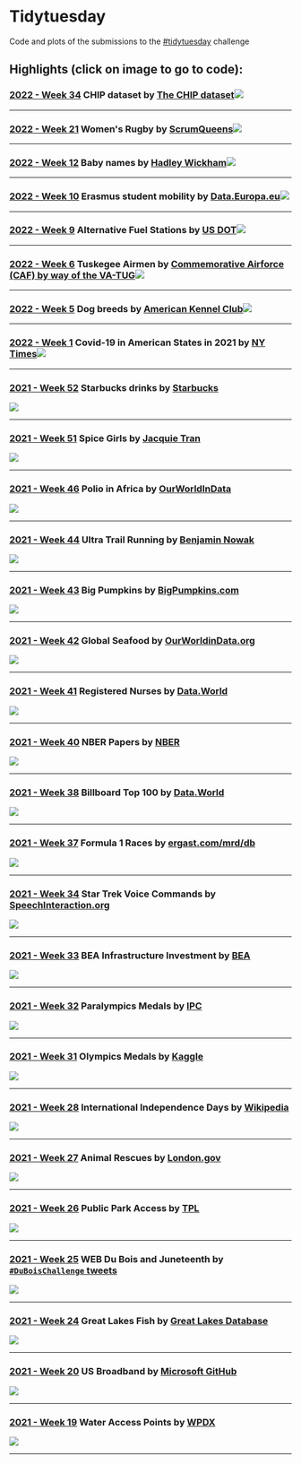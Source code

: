 
# Tidytuesday


Code and plots of the submissions to the [#tidytuesday](https://github.com/rfordatascience/tidytuesday) challenge 


## Highlights (click on image to go to code): <br>

### [2022 - Week 34](2022/2022_w34) CHIP dataset by [The CHIP dataset](https://chip-dataset.vercel.app/)<a href="2022/2022/2022_w34"><img src="2022/2022_w34/tidytuesday_2022_w34_polished.png"></a>
___ 

### [2022 - Week 21](2022/2022_w21) Women's Rugby by [ScrumQueens](https://www.scrumqueens.com/blogs/jbirch/story-behind-our-data-hub)<a href="2022/2022_w21"><img src="2022/2022_w21/tidytuesday_2022_w21_polished.png"></a>
___ 

### [2022 - Week 12](2022/2022_w12) Baby names by [Hadley Wickham](http://hadley.github.io/babynames/)<a href="2022/2022_w12"><img src="2022/2022_w12/tidytuesday_2022_w12.png"></a>
___ 

### [2022 - Week 10](2022/2022_w10) Erasmus student mobility by [Data.Europa.eu](https://data.europa.eu/data/datasets/erasmus-mobility-statistics-2014-2019-v2?locale=en)<a href="2022/2022_w10"><img src="2022/2022_w10/tidytuesday_2022_w10.png"></a>
___ 

### [2022 - Week 9](2022/2022_w9) Alternative Fuel Stations by [US DOT](https://data-usdot.opendata.arcgis.com/datasets/usdot::alternative-fueling-stations/about)<a href="2022/2022_w9"><img src="2022/2022_w9/tidytuesday_2022_w9.png"></a>
___ 

### [2022 - Week 6](2022/2022_w6) Tuskegee Airmen by [Commemorative Airforce (CAF) by way of the VA-TUG](https://github.com/lang1023/Tuskegee-Airman-Challenge)<a href="2022/2022_w6"><img src="2022/2022_w6/tidytuesday_2022_w6.png"></a>
___

### [2022 - Week 5](2022/2022_w5) Dog breeds by [American Kennel Club](https://github.com/kkakey/dog_traits_AKC)<a href="2022/2022_w5"><img src="2022/2022_w5/tidytuesday_2022_w5.png"></a>
___
 
### [2022 - Week 1](2022/2022_w1) Covid-19 in American States in 2021 by [NY Times](https://github.com/nytimes/covid-19-data)<a href="2022/2022_w1"><img src="2022/2022_w1/tidytuesday_2022_w1.png"></a>
___

### [2021 - Week 52](2021/2021_w52) Starbucks drinks by [Starbucks](https://globalassets.starbucks.com/assets/94fbcc2ab1e24359850fa1870fc988bc.pdf)
<a href="2021/2021_w52"><img src="2021/2021_w52/tidytuesday_2021_w52.png"></a>
___

### [2021 - Week 51](2021/2021_w51) Spice Girls by [Jacquie Tran](https://github.com/jacquietran/spice_girls_data)
<a href="2021/2021_w51"><img src="2021/2021_w51/tidytuesday_2021_w51.png"></a>
___

### [2021 - Week 46](2021/2021_w46) Polio in Africa by [OurWorldInData](https://ourworldindata.org/polio)
<a href="2021/2021_w46"><img src="2021/2021_w46/tidytuesday_2021_w46.png"></a>
___

### [2021 - Week 44](2021/2021_w44) Ultra Trail Running by [Benjamin Nowak](https://github.com/BjnNowak/UltraTrailRunning)
<a href="2021/2021_w44"><img src="2021/2021_w44/tidytuesday_2021_w44.png"></a>
___

### [2021 - Week 43](2021/2021_w43) Big Pumpkins by [BigPumpkins.com](http://www.bigpumpkins.com/ViewArticle.asp?id=132)
<a href="2021/2021_w43"><img src="2021/2021_w43/tidytuesday_2021_w43.png"></a>
___

### [2021 - Week 42](2021/2021_w42) Global Seafood by [OurWorldinData.org](https://ourworldindata.org/seafood-production)
<a href="2021/2021_w42"><img src="2021/2021_w42/tidytuesday_2021_w42.png"></a>
___

### [2021 - Week 41](2021/2021_w41) Registered Nurses by [Data.World](https://data.world/zendoll27/registered-nursing-labor-stats-1998-2020)
<a href="2021/2021_w41"><img src="2021/2021_w41/tidytuesday_2021_w41.png"></a>
___

### [2021 - Week 40](2021/2021_w40) NBER Papers by [NBER](https://www.nber.org/)
<a href="2021/2021_w40"><img src="2021/2021_w40/tidytuesday_2021_w40.png"></a>
___


### [2021 - Week 38](2021/2021_w38) Billboard Top 100 by [Data.World](https://data.world/kcmillersean/billboard-hot-100-1958-2017#)
<a href="2021/2021_w38"><img src="2021/2021_w38/tidytuesday_2021_w38.png"></a>
___

### [2021 - Week 37](2021/2021_w37) Formula 1 Races by [ergast.com/mrd/db](https://ergast.com/mrd/db/)
<a href="2021/2021_w37"><img src="2021/2021_w37/tidytuesday_2021_w37.png"></a>
___

### [2021 - Week 34](2021/2021_w34) Star Trek Voice Commands by [SpeechInteraction.org](http://www.speechinteraction.org/TNG/)
<a href="2021/2021_w34"><img src="2021/2021_w34/tidytuesday_2021_w34.png"></a>
___

### [2021 - Week 33](2021/2021_w33) BEA Infrastructure Investment by [BEA](https://www.bea.gov/system/files/2021-01/infrastructure-data-may-2020.xlsx)
<a href="2021/2021_w33"><img src="2021/2021_w33/tidytuesday_2021_w33.png"></a>
___

### [2021 - Week 32](2021/2021_w32) Paralympics Medals by [IPC](https://db.ipc-services.org/sdms/hira)
<a href="2021/2021_w32"><img src="2021/2021_w32/tidytuesday_2021_w32.png"></a>
___

### [2021 - Week 31](2021/2021_w31) Olympics Medals by [Kaggle](https://www.kaggle.com/heesoo37/120-years-of-olympic-history-athletes-and-results)
<a href="2021/2021_w31"><img src="2021/2021_w31/tidytuesday_2021_w31.png"></a>
___
	
### [2021 - Week 28](2021/2021_w28) International Independence Days by [Wikipedia](https://en.wikipedia.org/wiki/List_of_national_independence_days)
<a href="2021/2021_w28"><img src="2021/2021_w28/tidytuesday_2021_w28.png"></a>
___
	
### [2021 - Week 27](2021/2021_w27) Animal Rescues by [London.gov](https://data.london.gov.uk/dataset/animal-rescue-incidents-attended-by-lfb)
<a href="2021/2021_w27"><img src="2021/2021_w27/tidytuesday_2021_w27.png"></a>
___
	
### [2021 - Week 26](2021/2021_w26) Public Park Access by [TPL](https://www.tpl.org/parks-and-an-equitable-recovery-parkscore-report)
<a href="2021/2021_w26"><img src="2021/2021_w26/tidytuesday_2021_w26.png"></a>
___
	
### [2021 - Week 25](2021/2021_w25) WEB Du Bois and Juneteenth by [`#DuBoisChallenge` tweets](https://public.tableau.com/app/profile/sekou.tyler/viz/DuBoisChalllenge2021TwitterMetrics/DuBoisChallenge2021TwitterActivity)
<a href="2021/2021_w25"><img src="2021/2021_w25/tidytuesday_2021_w25.png"></a>
___
	
### [2021 - Week 24](2021/2021_w24) Great Lakes Fish by [Great Lakes Database](http://www.glfc.org/great-lakes-databases.php)
<a href="2021/2021_w24"><img src="2021/2021_w24/tidytuesday_2021_w24.png"></a>
___
	
### [2021 - Week 20](2021/2021_w20) US Broadband by [Microsoft GitHub](https://github.com/microsoft/USBroadbandUsagePercentages)
<a href="2021/2021_w20"><img src="2021/2021_w20/tidytuesday_2021_w20.png"></a>
___
	
### [2021 - Week 19](2021/2021_w19) Water Access Points by [WPDX](https://www.waterpointdata.org/)
<a href="2021/2021_w19"><img src="2021/2021_w19/tidytuesday_2021_w19.png"></a>
___



